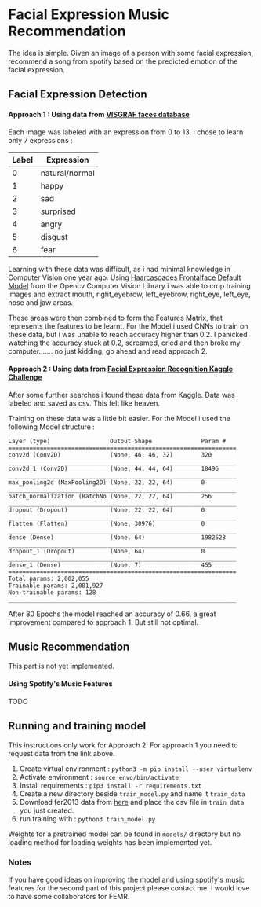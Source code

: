 # Facial Expression Music Recommendation 
The idea is simple. Given an image of a person with some facial expression, recommend a song from spotify based on
the predicted emotion of the facial expression.

## Facial Expression Detection
#### Approach 1 : Using data from [VISGRAF faces database](http://app.visgraf.impa.br/database/faces)

Each image was labeled with an expression from 0 to 13. I chose to learn only 7 expressions : 

| Label  | Expression  |
|---|---|
| 0  | natural/normal |
|1   | happy|
| 2  | sad  |
| 3 | surprised|
| 4|  angry |
|5|disgust|
| 6 | fear  |

Learning with these data was difficult, as i had minimal knowledge in Computer Vision one year ago.
Using [Haarcascades Frontalface Default Model](https://github.com/opencv/opencv/blob/master/data/haarcascades/haarcascade_frontalface_default.xml) from the Opencv Computer Vision Library 
i was able to crop training images and extract mouth, right_eyebrow, left_eyebrow, right_eye, left_eye, nose and jaw areas.

These areas were then combined to form the Features Matrix, that represents the features to be learnt.
For the Model i used CNNs to train on these data, but i was unable to reach accuracy higher than 0.2.
I panicked watching the accuracy stuck at 0.2, screamed, cried and then broke my computer....... no just kidding, go ahead and read approach 2.
#### Approach 2 : Using data from [Facial Expression Recognition Kaggle Challenge](https://www.kaggle.com/c/challenges-in-representation-learning-facial-expression-recognition-challenge/overview)
After some further searches i found these data from Kaggle. Data was labeled and saved as csv. This felt 
like heaven.

Training on these data was a little bit easier. For the Model i used the following Model structure : 

```_________________________________________________________________
Layer (type)                 Output Shape              Param #   
=================================================================
conv2d (Conv2D)              (None, 46, 46, 32)        320       
_________________________________________________________________
conv2d_1 (Conv2D)            (None, 44, 44, 64)        18496     
_________________________________________________________________
max_pooling2d (MaxPooling2D) (None, 22, 22, 64)        0         
_________________________________________________________________
batch_normalization (BatchNo (None, 22, 22, 64)        256       
_________________________________________________________________
dropout (Dropout)            (None, 22, 22, 64)        0         
_________________________________________________________________
flatten (Flatten)            (None, 30976)             0         
_________________________________________________________________
dense (Dense)                (None, 64)                1982528   
_________________________________________________________________
dropout_1 (Dropout)          (None, 64)                0         
_________________________________________________________________
dense_1 (Dense)              (None, 7)                 455       
=================================================================
Total params: 2,002,055
Trainable params: 2,001,927
Non-trainable params: 128
_________________________________________________________________

```

After 80 Epochs the model reached an accuracy of 0.66, a great improvement compared to approach 1. 
But still not optimal.


## Music Recommendation 
This part is not yet implemented.
#### Using Spotify's Music Features 
TODO 

## Running and training model 
This instructions only work for Approach 2. For approach 1 you need to request data from the link 
above.  
1. Create virtual environment : `python3 -m pip install --user virtualenv`
2. Activate environment : `source envo/bin/activate`
3. Install requirements : `pip3 install -r requirements.txt`
4. Create a new directory beside `train_model.py` and name it `train_data`
5. Download fer2013 data from [here](https://www.kaggle.com/c/challenges-in-representation-learning-facial-expression-recognition-challenge/data?select=fer2013.tar.gz) and place the csv file in `train_data` you just created.
6. run training with : `python3 train_model.py` 

Weights for a pretrained model can be found in `models/` directory but no loading method for loading 
weights has been implemented yet.


### Notes 
If you have good ideas on improving the model and using spotify's music features for the second part of this project 
please contact me. I would love to have some collaborators for FEMR. 


